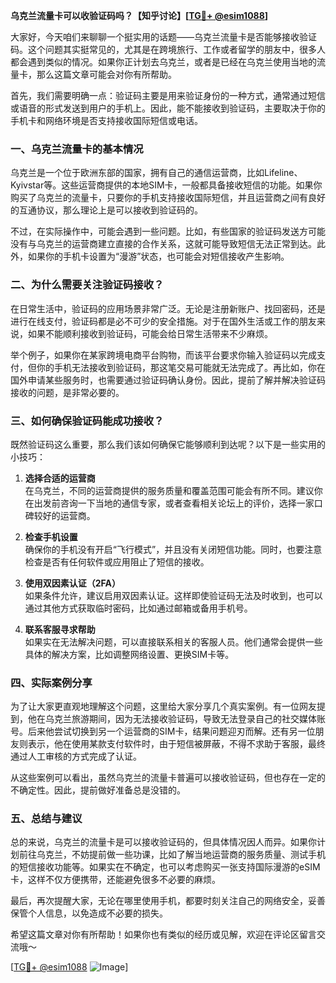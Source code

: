 **乌克兰流量卡可以收验证码吗？【知乎讨论】[[TG💪+ @esim1088](https://t.me/s/esim1088)]**

大家好，今天咱们来聊聊一个挺实用的话题——乌克兰流量卡是否能够接收验证码。这个问题其实挺常见的，尤其是在跨境旅行、工作或者留学的朋友中，很多人都会遇到类似的情况。如果你正计划去乌克兰，或者是已经在乌克兰使用当地的流量卡，那么这篇文章可能会对你有所帮助。

首先，我们需要明确一点：验证码主要是用来验证身份的一种方式，通常通过短信或语音的形式发送到用户的手机上。因此，能不能接收到验证码，主要取决于你的手机卡和网络环境是否支持接收国际短信或电话。

### 一、乌克兰流量卡的基本情况

乌克兰是一个位于欧洲东部的国家，拥有自己的通信运营商，比如Lifeline、Kyivstar等。这些运营商提供的本地SIM卡，一般都具备接收短信的功能。如果你购买了乌克兰的流量卡，只要你的手机支持接收国际短信，并且运营商之间有良好的互通协议，那么理论上是可以接收到验证码的。

不过，在实际操作中，可能会遇到一些问题。比如，有些国家的验证码发送方可能没有与乌克兰的运营商建立直接的合作关系，这就可能导致短信无法正常到达。此外，如果你的手机卡设置为“漫游”状态，也可能会对短信接收产生影响。

### 二、为什么需要关注验证码接收？

在日常生活中，验证码的应用场景非常广泛。无论是注册新账户、找回密码，还是进行在线支付，验证码都是必不可少的安全措施。对于在国外生活或工作的朋友来说，如果不能顺利接收到验证码，可能会给日常生活带来不少麻烦。

举个例子，如果你在某家跨境电商平台购物，而该平台要求你输入验证码以完成支付，但你的手机无法接收到验证码，那这笔交易可能就无法完成了。再比如，你在国外申请某些服务时，也需要通过验证码确认身份。因此，提前了解并解决验证码接收的问题，是非常必要的。

### 三、如何确保验证码能成功接收？

既然验证码这么重要，那么我们该如何确保它能够顺利到达呢？以下是一些实用的小技巧：

1. **选择合适的运营商**  
   在乌克兰，不同的运营商提供的服务质量和覆盖范围可能会有所不同。建议你在出发前咨询一下当地的通信专家，或者查看相关论坛上的评价，选择一家口碑较好的运营商。

2. **检查手机设置**  
   确保你的手机没有开启“飞行模式”，并且没有关闭短信功能。同时，也要注意检查是否有任何软件或应用阻止了短信的接收。

3. **使用双因素认证（2FA）**  
   如果条件允许，建议启用双因素认证。这样即使验证码无法及时收到，也可以通过其他方式获取临时密码，比如通过邮箱或备用手机号。

4. **联系客服寻求帮助**  
   如果实在无法解决问题，可以直接联系相关的客服人员。他们通常会提供一些具体的解决方案，比如调整网络设置、更换SIM卡等。

### 四、实际案例分享

为了让大家更直观地理解这个问题，这里给大家分享几个真实案例。有一位网友提到，他在乌克兰旅游期间，因为无法接收验证码，导致无法登录自己的社交媒体账号。后来他尝试切换到另一个运营商的SIM卡，结果问题迎刃而解。还有另一位朋友则表示，他在使用某款支付软件时，由于短信被屏蔽，不得不求助于客服，最终通过人工审核的方式完成了认证。

从这些案例可以看出，虽然乌克兰的流量卡普遍可以接收验证码，但也存在一定的不确定性。因此，提前做好准备总是没错的。

### 五、总结与建议

总的来说，乌克兰的流量卡是可以接收验证码的，但具体情况因人而异。如果你计划前往乌克兰，不妨提前做一些功课，比如了解当地运营商的服务质量、测试手机的短信接收功能等。如果实在不确定，也可以考虑购买一张支持国际漫游的eSIM卡，这样不仅方便携带，还能避免很多不必要的麻烦。

最后，再次提醒大家，无论在哪里使用手机，都要时刻关注自己的网络安全，妥善保管个人信息，以免造成不必要的损失。

希望这篇文章对你有所帮助！如果你也有类似的经历或见解，欢迎在评论区留言交流哦～ 

[[TG💪+ @esim1088](https://t.me/s/esim1088) ![Image](https://i.postimg.cc/4NQfJmqS/Snipaste-2025-05-13-00-14-12.png)]